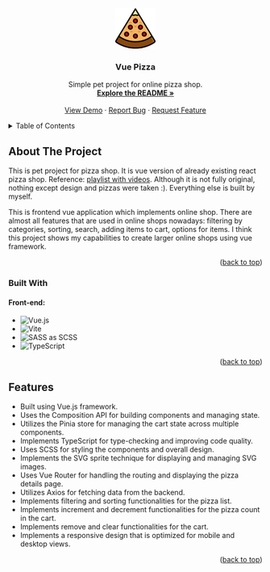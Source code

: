 <div align="center">
  <a href="https://github.com/sweeeeetch/vue-pizza">
    <img src="public/pizza-logo.svg" alt="Logo" width="80" height="80">
  </a>

  <h3 align="center">Vue Pizza</h3>

  <p align="center">
    Simple pet project for online pizza shop.
    <br />
    <a href="https://github.com/sweeeeetch/vue-pizza"><strong>Explore the README »</strong></a>
    <br />
    <br />
    <a href="ornate-torrone-d14813.netlify.app">View Demo</a>
    ·
    <a href="https://github.com/sweeeeetch/vue-pizza/issues">Report Bug</a>
    ·
    <a href="https://github.com/sweeeeetch/vue-pizza/issues">Request Feature</a>
  </p>
</div>

<details>
  <summary>Table of Contents</summary>
  <ol>
    <li>
      <a href="#about-the-project">About The Project</a>
      <ul>
        <li><a href="#built-with">Built With</a></li>
      </ul>
    </li>
    <li>
      <a href="#features">Features</a>
    </li>
  </ol>
</details>



## About The Project

This is pet project for pizza shop. It is vue version of already existing react pizza shop. Reference: <a href="https://www.youtube.com/playlist?list=PL0FGkDGJQjJG9eI85xM1_iLIf6BcEdaNl ">playlist with videos</a>. Although it is not fully original, nothing except design and pizzas were taken :). Everything else is built by myself. 

This is frontend vue application which implements online shop. There are almost all features that are used in online shops nowadays: filtering by categories, sorting, search, adding items to cart, options for items. I think this project shows my capabilities to create larger online shops using vue framework. 
<p align="right">(<a href="#readme-top">back to top</a>)</p>



### Built With

#### Front-end: 
* ![Vue.js](https://img.shields.io/badge/vuejs-%2335495e.svg?style=for-the-badge&logo=vuedotjs&logoColor=%234FC08D)
* ![Vite](https://img.shields.io/badge/vite-%23646CFF.svg?style=for-the-badge&logo=vite&logoColor=white)
* ![SASS](https://img.shields.io/badge/SASS-hotpink.svg?style=for-the-badge&logo=SASS&logoColor=white) as SCSS
* ![TypeScript](https://img.shields.io/badge/typescript-%23007ACC.svg?style=for-the-badge&logo=typescript&logoColor=white)
<p align="right">(<a href="#readme-top">back to top</a>)</p>


## Features

* Built using Vue.js framework.
* Uses the Composition API for building components and managing state.
* Utilizes the Pinia store for managing the cart state across multiple components.
* Implements TypeScript for type-checking and improving code quality.
* Uses SCSS for styling the components and overall design.
* Implements the SVG sprite technique for displaying and managing SVG images.
* Uses Vue Router for handling the routing and displaying the pizza details page.
* Utilizes Axios for fetching data from the backend.
* Implements filtering and sorting functionalities for the pizza list.
* Implements increment and decrement functionalities for the pizza count in the cart.
* Implements remove and clear functionalities for the cart.
* Implements a responsive design that is optimized for mobile and desktop views.

<p align="right">(<a href="#readme-top">back to top</a>)</p>
